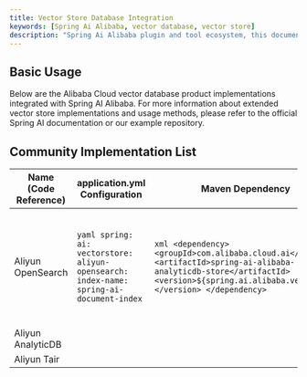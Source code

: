 ```yaml
---
title: Vector Store Database Integration
keywords: [Spring Ai Alibaba, vector database, vector store]
description: "Spring Ai Alibaba plugin and tool ecosystem, this document mainly covers vector database integration, adaptation and usage methods."
---
```


## Basic Usage

Below are the Alibaba Cloud vector database product implementations integrated with Spring AI Alibaba. For more information about extended vector store implementations and usage methods, please refer to the official Spring AI documentation or our example repository.

## Community Implementation List

| Name (Code Reference) | application.yml Configuration | Maven Dependency | Description |
| --- | --- | --- | --- |
| Aliyun OpenSearch | ```yaml spring:  ai:   vectorstore:     aliyun-opensearch:      index-name: spring-ai-document-index ```  | ```xml <dependency>   <groupId>com.alibaba.cloud.ai</groupId>   <artifactId>spring-ai-alibaba-analyticdb-store</artifactId>   <version>${spring.ai.alibaba.version}</version> </dependency> ```  | Aliyun OpenSearch vector retrieval version adaptation.<br/><br/>Example address (if available) |
| Aliyun AnalyticDB | | | |
| Aliyun Tair | | | |
